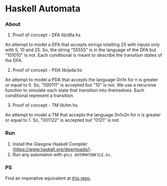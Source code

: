 # Haskell Automata

### About

1. Proof of concept - DFA
lib/dfa.hs

An attempt to model a DFA that accepts strings totalling 25 with inputs only with 5, 10 and 25. So, the string "55555" is in the language of the DFA but "101010" is not. Each conditional is meant to describe the transition states of the DFA.


2. Proof of concept - PDA
lib/pda.hs

An attempt to model a PDA that accepts the language On1n for n is greater or equal to 0. So, "000111" is accepted but "10" is not. We use a recursive function to simulate each state that transition into themselves. Each conditional represent a transition.


3. Proof of concept - TM
lib/tm.hs

An attempt to model a TM that accepts the language 0n1n2n for n is greater or equal to 1. So, "001122" is accepted but "0121" is not.


### Run

1. Install the Glasgow Haskell Compiler (https://www.haskell.org/downloads/).
2. Run any automaton with `ghci AUTOMATONFILE.hs`.


### PS

Find an imperative equivalent at [this repo](https://github.com/houzyk/typescript-automata).

